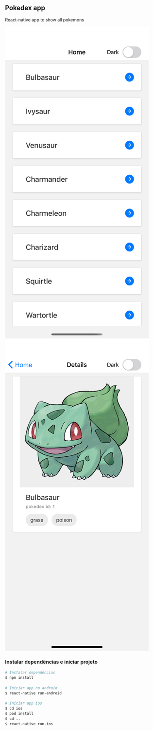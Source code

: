 ## Pokedex app

React-native app to show all pokemons

![](images/pokemonList.png)
![](images/pokemonDetails.png)

### Instalar dependências e iniciar projeto

```bash
# Instalar dependências
$ npm install

# Iniciar app no android
$ react-native run-android

# Iniciar app ios
$ cd ios
$ pod install
$ cd ..
$ react-native run-ios

```